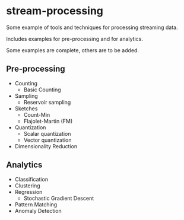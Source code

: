 stream-processing
=================

Some example of tools and techniques for processing streaming data.

Includes examples for pre-processing and for analytics.

Some examples are complete, others are to be added.

Pre-processing
---

  * Counting
    - Basic Counting
  * Sampling
    - Reservoir sampling
  * Sketches
    - Count-Min
    - Flajolet-Martin (FM)
  * Quantization
    - Scalar quantization
    - Vector quantization
  * Dimensionality Reduction

Analytics
---

  * Classification
  * Clustering
  * Regression
    - Stochastic Gradient Descent
  * Pattern Matching
  * Anomaly Detection
